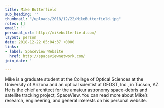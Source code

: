 ```yaml
---
title: Mike Butterfield
sub_heading: ''
thumbnail: "/uploads/2018/12/22/MikeButterfield.jpg"
roles: []
email: ''
personal_url: http://mikebutterfield.com/
layout: person
date: 2018-12-22 05:04:37 +0000
links:
- label: SpaceView Website
  href: http://spaceviewnetwork.com/
join_date: ''

---
```

Mike is a graduate student at the College of Optical Sciences at the University of Arizona and an optical scientist at GEOST, Inc., in Tucson, AZ. He is the chief architect for the amateur astronomy space-debris and satellite tracking project, SpaceView. You can read more about Mike’s research, engineering, and general interests on his personal website.